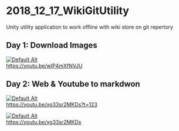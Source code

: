 # 2018_12_17_WikiGitUtility
Unity utility application to work offline with wiki store on git repertory

## Day 1: Download Images
[![Default Alt](https://img.youtube.com/vi/wIP4mXfNVJU/maxresdefault.jpg)](https://youtu.be/wIP4mXfNVJU)  
https://youtu.be/wIP4mXfNVJU

## Day 2: Web & Youtube to markdwon
[![Default Alt](https://img.youtube.com/vi/xg33sr2MKDs/mqdefault.jpg)](https://youtu.be/xg33sr2MKDs?t=123)  
https://youtu.be/xg33sr2MKDs?t=123

[![Default Alt](https://img.youtube.com/vi/xg33sr2MKDs/maxresdefault.jpg)](https://youtu.be/xg33sr2MKDs)  
https://youtu.be/xg33sr2MKDs
